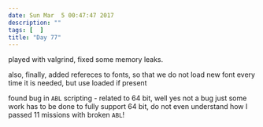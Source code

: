```yaml
---
date: Sun Mar  5 00:47:47 2017
description: ""
tags: [  ]
title: "Day 77"
---
```

played with valgrind, fixed some memory leaks.

also, finally, added refereces to fonts, so that we do not load new font every time it is needed, but use loaded if present

found bug in `ABL` scripting - related to 64 bit, well yes not a bug just some work has to be done to fully support 64 bit, do not even understand how I passed 11 missions with broken `ABL`!


